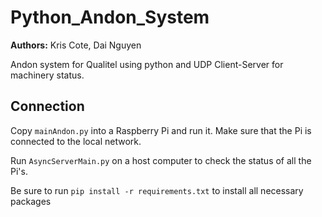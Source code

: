 # Python_Andon_System
**Authors:** Kris Cote, Dai Nguyen

Andon system for Qualitel using python and UDP Client-Server for machinery status. 
 
## Connection
Copy `mainAndon.py` into a Raspberry Pi and run it. Make sure that the Pi is connected to the local network.

Run `AsyncServerMain.py` on a host computer to check the status of all the Pi's.

Be sure to run `pip install -r requirements.txt` to install all necessary packages